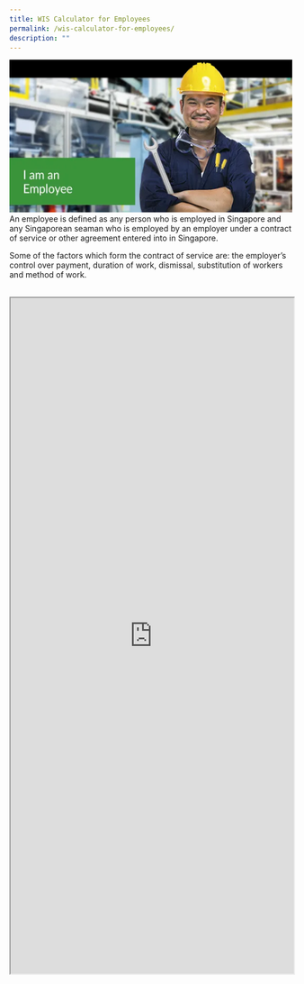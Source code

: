 ```yaml
---
title: WIS Calculator for Employees
permalink: /wis-calculator-for-employees/
description: ""
---
```

![](/images/calculator_ee.png)
An employee is defined as any person who is employed in Singapore and any Singaporean seaman who is employed by an employer under a contract of service or other agreement entered into in Singapore.  
  
Some of the factors which form the contract of service are: the employer’s control over payment, duration of work, dismissal, substitution of workers and method of work.

<br>

<iframe src="https://www.checkfirst.gov.sg/c/54e5f74e-814c-4eba-8351-11c1e19e171e" style="width:100%;height:1200px"></iframe>